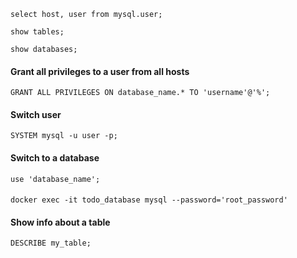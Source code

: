 `select host, user from mysql.user;`

`show tables;`

`show databases;`
#### Grant all privileges to a user from all hosts
`GRANT ALL PRIVILEGES ON database_name.* TO 'username'@'%';`
#### Switch user
`SYSTEM mysql -u user -p;`
#### Switch to a database
`use 'database_name';`

#### 
`docker exec -it todo_database mysql --password='root_password'`

#### Show info about a table
`DESCRIBE my_table;`



